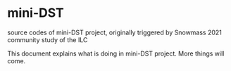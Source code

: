 # mini-DST
source codes of mini-DST project, originally triggered by Snowmass 2021 community study of the ILC

This document explains what is doing in mini-DST project. More things will come.
